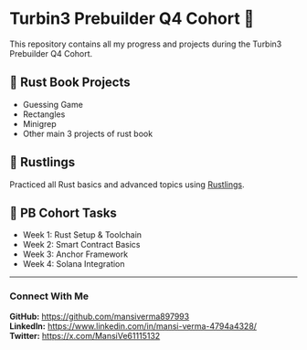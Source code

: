 # Turbin3 Prebuilder Q4 Cohort 🚀

This repository contains all my progress and projects during the Turbin3 Prebuilder Q4 Cohort.

## 📘 Rust Book Projects
-  Guessing Game
-  Rectangles
-  Minigrep
-  Other main 3 projects of rust book

## 🦀 Rustlings
Practiced all Rust basics and advanced topics using [Rustlings](https://github.com/rust-lang/rustlings).

## 🧱 PB Cohort Tasks
- Week 1: Rust Setup & Toolchain
- Week 2: Smart Contract Basics
- Week 3: Anchor Framework
- Week 4: Solana Integration

---

### Connect With Me
**GitHub:**  https://github.com/mansiverma897993 <br>
**LinkedIn:**  https://www.linkedin.com/in/mansi-verma-4794a4328/ <br>
**Twitter:**  https://x.com/MansiVe61115132
